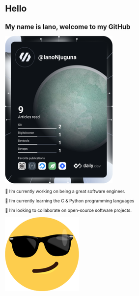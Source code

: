 # Hello

## My name is Iano, welcome to my GitHub

<a href="https://app.daily.dev/IanoNjuguna"><img src="https://github.com/IanoNjuguna/IanoNjuguna/blob/main/devcard.svg" width="350" length="150" alt="Iano's Dev Card"/></a>

🔭 I’m currently working on being a great software engineer.

:book: I’m currently learning the C & Python programming languages

:rocket: I’m looking to collaborate on open-source software projects.

![Cool-Face-With-Sunglasses](img/smiling-face-with-sunglasses.png)
<!--
**IanoNjuguna/IanoNjuguna** is a ✨ _special_ ✨ repository because its `README.md` (this file) appears on your GitHub profile.

Here are some ideas to get you started:

- 🔭 I’m currently working on being a great software engineer
- :book: I’m currently learning the C & Python programming languages
- :rocket: I’m looking to collaborate on open-source software projects
- 🤔 I’m looking for help with ...
- 💬 Ask me about ...
- 📫 How to reach me: ...
- 😄 Pronouns: ...
- ⚡ Fun fact: ...
-->
